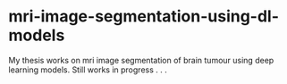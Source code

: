 # mri-image-segmentation-using-dl-models
My thesis works on mri image segmentation of brain tumour using deep learning models. 
Still works in progress . . . 
